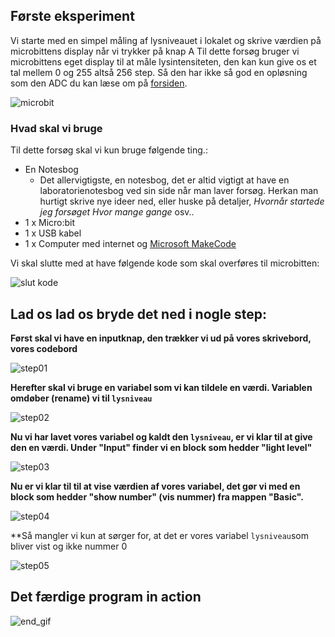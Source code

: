 ## Første eksperiment
Vi starte med en simpel måling af lysniveauet i lokalet og skrive værdien på microbittens display når vi trykker på knap A
Til dette forsøg bruger vi microbittens eget display til at måle lysintensiteten, den kan kun give os et tal mellem 0 og 255 altså 256 step. Så den har ikke så god en opløsning som den ADC du kan læse om på [forsiden](https://hanshenrikjeppesen.github.io/Microbit_light_level/#hvorfor-1023).  

![microbit](https://hanshenrikjeppesen.github.io/Microbit_light_level/IMAGE/microbit.jpg)

### Hvad skal vi bruge
Til dette forsøg skal vi kun bruge følgende ting.:
* En Notesbog
    * Det allervigtigste, en notesbog, det er altid vigtigt at have en laboratorienotesbog ved sin side når man laver forsøg. Herkan man hurtigt skrive nye ideer ned, eller huske på detaljer, *Hvornår startede jeg forsøget* *Hvor mange gange* osv..
* 1 x Micro:bit
* 1 x USB kabel
* 1 x Computer med internet og [Microsoft MakeCode](https://pxt.microbit.org/)

Vi skal slutte med at have følgende kode som skal overføres til microbitten:

![slut kode](https://hanshenrikjeppesen.github.io/Microbit_light_level/IMAGE/blocks_light_level01.png)

## Lad os lad os bryde det ned i nogle step:

**Først skal vi have en inputknap, den trækker vi ud på vores skrivebord, vores codebord**

![step01](https://hanshenrikjeppesen.github.io/Microbit_light_level/IMAGE/ex01_step01.png)

**Herefter skal vi bruge en variabel som vi kan tildele en værdi. Variablen omdøber (rename) vi til ```lysniveau```**

![step02](https://hanshenrikjeppesen.github.io/Microbit_light_level/IMAGE/ex01_step02.png)

**Nu vi har lavet vores variabel og kaldt den ```lysniveau```, er vi klar til at give den en værdi. Under "Input" finder vi en block som hedder "light level"**

![step03](https://hanshenrikjeppesen.github.io/Microbit_light_level/IMAGE/ex01_step03.png)

**Nu er vi klar til til at vise værdien af vores variabel, det gør vi med en block som hedder "show number" (vis nummer) fra mappen "Basic".**

![step04](https://hanshenrikjeppesen.github.io/Microbit_light_level/IMAGE/ex01_step04.png)

**Så mangler vi kun at sørger for, at det er vores variabel ```lysniveau```som bliver vist og ikke nummer 0

![step05](https://hanshenrikjeppesen.github.io/Microbit_light_level/IMAGE/ex01_step05.png)

## Det færdige program in action

![end_gif](https://hanshenrikjeppesen.github.io/Microbit_light_level/IMAGE/ex01_gif.gif)

